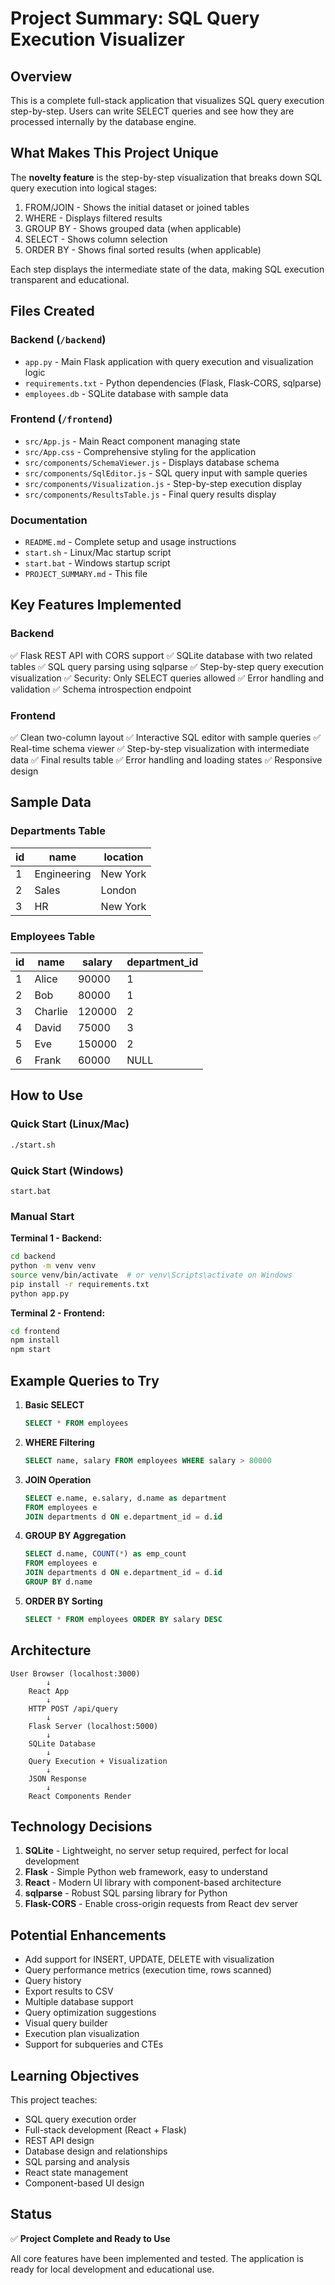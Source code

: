 # Project Summary: SQL Query Execution Visualizer

## Overview
This is a complete full-stack application that visualizes SQL query execution step-by-step. Users can write SELECT queries and see how they are processed internally by the database engine.

## What Makes This Project Unique
The **novelty feature** is the step-by-step visualization that breaks down SQL query execution into logical stages:
1. FROM/JOIN - Shows the initial dataset or joined tables
2. WHERE - Displays filtered results
3. GROUP BY - Shows grouped data (when applicable)
4. SELECT - Shows column selection
5. ORDER BY - Shows final sorted results (when applicable)

Each step displays the intermediate state of the data, making SQL execution transparent and educational.

## Files Created

### Backend (`/backend`)
- `app.py` - Main Flask application with query execution and visualization logic
- `requirements.txt` - Python dependencies (Flask, Flask-CORS, sqlparse)
- `employees.db` - SQLite database with sample data

### Frontend (`/frontend`)
- `src/App.js` - Main React component managing state
- `src/App.css` - Comprehensive styling for the application
- `src/components/SchemaViewer.js` - Displays database schema
- `src/components/SqlEditor.js` - SQL query input with sample queries
- `src/components/Visualization.js` - Step-by-step execution display
- `src/components/ResultsTable.js` - Final query results display

### Documentation
- `README.md` - Complete setup and usage instructions
- `start.sh` - Linux/Mac startup script
- `start.bat` - Windows startup script
- `PROJECT_SUMMARY.md` - This file

## Key Features Implemented

### Backend
✅ Flask REST API with CORS support
✅ SQLite database with two related tables
✅ SQL query parsing using sqlparse
✅ Step-by-step query execution visualization
✅ Security: Only SELECT queries allowed
✅ Error handling and validation
✅ Schema introspection endpoint

### Frontend
✅ Clean two-column layout
✅ Interactive SQL editor with sample queries
✅ Real-time schema viewer
✅ Step-by-step visualization with intermediate data
✅ Final results table
✅ Error handling and loading states
✅ Responsive design

## Sample Data

### Departments Table
| id | name        | location  |
|----|-------------|-----------|
| 1  | Engineering | New York  |
| 2  | Sales       | London    |
| 3  | HR          | New York  |

### Employees Table
| id | name    | salary  | department_id |
|----|---------|---------|---------------|
| 1  | Alice   | 90000   | 1             |
| 2  | Bob     | 80000   | 1             |
| 3  | Charlie | 120000  | 2             |
| 4  | David   | 75000   | 3             |
| 5  | Eve     | 150000  | 2             |
| 6  | Frank   | 60000   | NULL          |

## How to Use

### Quick Start (Linux/Mac)
```bash
./start.sh
```

### Quick Start (Windows)
```batch
start.bat
```

### Manual Start

**Terminal 1 - Backend:**
```bash
cd backend
python -m venv venv
source venv/bin/activate  # or venv\Scripts\activate on Windows
pip install -r requirements.txt
python app.py
```

**Terminal 2 - Frontend:**
```bash
cd frontend
npm install
npm start
```

## Example Queries to Try

1. **Basic SELECT**
   ```sql
   SELECT * FROM employees
   ```

2. **WHERE Filtering**
   ```sql
   SELECT name, salary FROM employees WHERE salary > 80000
   ```

3. **JOIN Operation**
   ```sql
   SELECT e.name, e.salary, d.name as department 
   FROM employees e 
   JOIN departments d ON e.department_id = d.id
   ```

4. **GROUP BY Aggregation**
   ```sql
   SELECT d.name, COUNT(*) as emp_count 
   FROM employees e 
   JOIN departments d ON e.department_id = d.id 
   GROUP BY d.name
   ```

5. **ORDER BY Sorting**
   ```sql
   SELECT * FROM employees ORDER BY salary DESC
   ```

## Architecture

```
User Browser (localhost:3000)
        ↓
    React App
        ↓
    HTTP POST /api/query
        ↓
    Flask Server (localhost:5000)
        ↓
    SQLite Database
        ↓
    Query Execution + Visualization
        ↓
    JSON Response
        ↓
    React Components Render
```

## Technology Decisions

1. **SQLite** - Lightweight, no server setup required, perfect for local development
2. **Flask** - Simple Python web framework, easy to understand
3. **React** - Modern UI library with component-based architecture
4. **sqlparse** - Robust SQL parsing library for Python
5. **Flask-CORS** - Enable cross-origin requests from React dev server

## Potential Enhancements

- Add support for INSERT, UPDATE, DELETE with visualization
- Query performance metrics (execution time, rows scanned)
- Query history
- Export results to CSV
- Multiple database support
- Query optimization suggestions
- Visual query builder
- Execution plan visualization
- Support for subqueries and CTEs

## Learning Objectives

This project teaches:
- SQL query execution order
- Full-stack development (React + Flask)
- REST API design
- Database design and relationships
- SQL parsing and analysis
- React state management
- Component-based UI design

## Status

✅ **Project Complete and Ready to Use**

All core features have been implemented and tested. The application is ready for local development and educational use.
